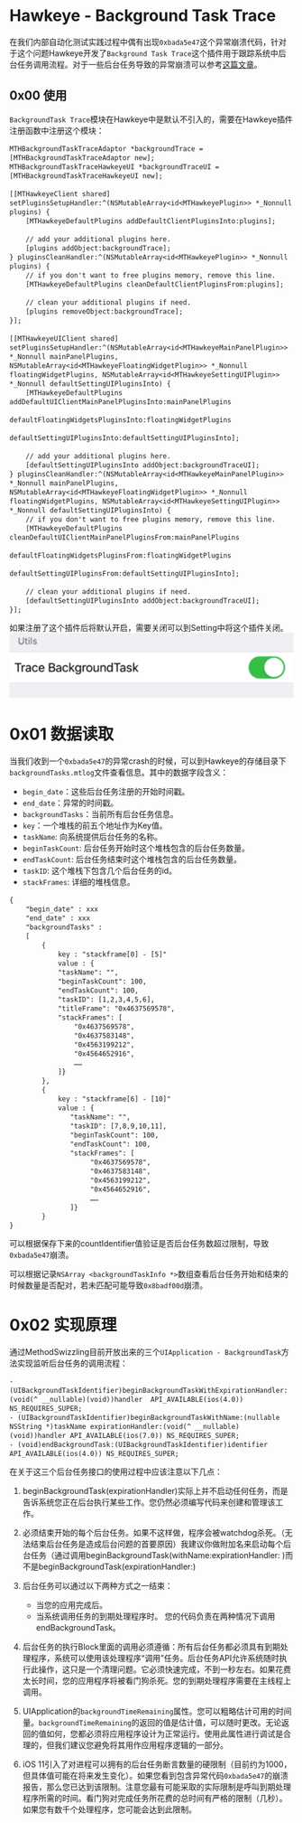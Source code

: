 #  Hawkeye - Background Task Trace
在我们内部自动化测试实践过程中偶有出现`0xbada5e47`这个异常崩溃代码，针对于这个问题Hawkeye开发了`Background Task Trace`这个插件用于跟踪系统中后台任务调用流程。对于一些后台任务导致的异常崩溃可以参考[这篇文章](https://mp.weixin.qq.com/s/MW02G1qiyce9v2cRYHCzLQ)。

## 0x00 使用
`BackgroundTask Trace`模块在Hawkeye中是默认不引入的，需要在Hawkeye插件注册函数中注册这个模块：
```
MTHBackgroundTaskTraceAdaptor *backgroundTrace = [MTHBackgroundTaskTraceAdaptor new];
MTHBackgroundTaskTraceHawkeyeUI *backgroundTraceUI = [MTHBackgroundTaskTraceHawkeyeUI new];

[[MTHawkeyeClient shared] setPluginsSetupHandler:^(NSMutableArray<id<MTHawkeyePlugin>> *_Nonnull plugins) {
    [MTHawkeyeDefaultPlugins addDefaultClientPluginsInto:plugins];
    
    // add your additional plugins here.
    [plugins addObject:backgroundTrace];
} pluginsCleanHandler:^(NSMutableArray<id<MTHawkeyePlugin>> *_Nonnull plugins) {
    // if you don't want to free plugins memory, remove this line.
    [MTHawkeyeDefaultPlugins cleanDefaultClientPluginsFrom:plugins];

    // clean your additional plugins if need.
    [plugins removeObject:backgroundTrace];
}];

[[MTHawkeyeUIClient shared] setPluginsSetupHandler:^(NSMutableArray<id<MTHawkeyeMainPanelPlugin>> *_Nonnull mainPanelPlugins, NSMutableArray<id<MTHawkeyeFloatingWidgetPlugin>> *_Nonnull floatingWidgetPlugins, NSMutableArray<id<MTHawkeyeSettingUIPlugin>> *_Nonnull defaultSettingUIPluginsInto) {
    [MTHawkeyeDefaultPlugins addDefaultUIClientMainPanelPluginsInto:mainPanelPlugins
                                    defaultFloatingWidgetsPluginsInto:floatingWidgetPlugins
                                                defaultSettingUIPluginsInto:defaultSettingUIPluginsInto];

    // add your additional plugins here.
    [defaultSettingUIPluginsInto addObject:backgroundTraceUI];
} pluginsCleanHandler:^(NSMutableArray<id<MTHawkeyeMainPanelPlugin>> *_Nonnull mainPanelPlugins, NSMutableArray<id<MTHawkeyeFloatingWidgetPlugin>> *_Nonnull floatingWidgetPlugins, NSMutableArray<id<MTHawkeyeSettingUIPlugin>> *_Nonnull defaultSettingUIPluginsInto) {
    // if you don't want to free plugins memory, remove this line.
    [MTHawkeyeDefaultPlugins cleanDefaultUIClientMainPanelPluginsFrom:mainPanelPlugins
                                            defaultFloatingWidgetsPluginsFrom:floatingWidgetPlugins
                                                  defaultSettingUIPluginsFrom:defaultSettingUIPluginsInto];

    // clean your additional plugins if need.
    [defaultSettingUIPluginsInto addObject:backgroundTraceUI];
}];
```

如果注册了这个插件后将默认开启，需要关闭可以到Setting中将这个插件关闭。
![-w300](./background-trace-setting.png)

# 0x01 数据读取
当我们收到一个`0xbada5e47`的异常crash的时候，可以到Hawkeye的存储目录下`backgroundTasks.mtlog`文件查看信息。其中的数据字段含义：
* `begin_date`：这些后台任务注册的开始时间戳。
* `end_date`：异常的时间戳。
* `backgroundTasks`：当前所有后台任务信息。
* `key`：一个堆栈的前五个地址作为Key值。
* `taskName`: 向系统提供后台任务的名称。
* `beginTaskCount`: 后台任务开始时这个堆栈包含的后台任务数量。
* `endTaskCount`: 后台任务结束时这个堆栈包含的后台任务数量。
* `taskID`: 这个堆栈下包含几个后台任务的id。
* `stackFrames`: 详细的堆栈信息。

```
{
    "begin_date" : xxx
    "end_date" : xxx
    "backgroundTasks" : 
    [
        {
            key : "stackframe[0] - [5]"
            value : {
            "taskName": "",
            "beginTaskCount": 100,
            "endTaskCount": 100,
            "taskID": [1,2,3,4,5,6],
            "titleFrame": "0x4637569578",
            "stackFrames": [
                "0x4637569578",
                "0x4637583148",
                "0x4563199212",
                "0x4564652916",
                ……
            ]}
        },
        {
            key : "stackframe[6] - [10]"
            value : {
               "taskName": "",
               "taskID": [7,8,9,10,11],
               "beginTaskCount": 100, 
               "endTaskCount": 100,
               "stackFrames": [
               		"0x4637569578",
               		"0x4637583148",
               		"0x4563199212",
               		"0x4564652916",
               		……
               ]}
        }
}
```
可以根据保存下来的countIdentifier值验证是否后台任务数超过限制，导致`0xbada5e47`崩溃。

可以根据记录`NSArray <backgroundTaskInfo *>`数组查看后台任务开始和结束的时候数量是否配对，若未匹配可能导致`0x8badf00d`崩溃。

# 0x02 实现原理
通过MethodSwizzling目前开放出来的三个`UIApplication - BackgroundTask`方法实现监听后台任务的调用流程：
```
- (UIBackgroundTaskIdentifier)beginBackgroundTaskWithExpirationHandler:(void(^ __nullable)(void))handler  API_AVAILABLE(ios(4.0)) NS_REQUIRES_SUPER;
- (UIBackgroundTaskIdentifier)beginBackgroundTaskWithName:(nullable NSString *)taskName expirationHandler:(void(^ __nullable)(void))handler API_AVAILABLE(ios(7.0)) NS_REQUIRES_SUPER;
- (void)endBackgroundTask:(UIBackgroundTaskIdentifier)identifier API_AVAILABLE(ios(4.0)) NS_REQUIRES_SUPER;
```
在关于这三个后台任务接口的使用过程中应该注意以下几点：
1. beginBackgroundTask(expirationHandler)实际上并不启动任何任务，而是告诉系统您正在后台执行某些工作。您仍然必须编写代码来创建和管理该工作。 

2. 必须结束开始的每个后台任务。如果不这样做，程序会被watchdog杀死。（无法结束后台任务是造成后台问题的首要原因）我建议你做附加名来启动每个后台任务（通过调用beginBackgroundTask(withName:expirationHandler: )而不是beginBackgroundTask(expirationHandler:) 

3. 后台任务可以通过以下两种方式之一结束：
    * 当您的应用完成后。
    * 当系统调用任务的到期处理程序时。
    您的代码负责在两种情况下调用endBackgroundTask。

1. 后台任务的执行Block里面的调用必须遵循：所有后台任务都必须具有到期处理程序，系统可以使用该处理程序“调用”任务。后台任务API允许系统随时执行此操作，这只是一个清理问题。它必须快速完成，不到一秒左右。如果花费太长时间，您的应用程序将被看门狗杀死。您的到期处理程序需要在主线程上调用。
    
2. UIApplication的`backgroundTimeRemaining`属性。您可以粗略估计可用的时间量。`backgroundTimeRemaining`的返回的值是估计值，可以随时更改。无论返回的值如何，您都必须将应用程序设计为正常运行。使用此属性进行调试是合理的，但我们建议您避免将其用作应用程序逻辑的一部分。

3. iOS 11引入了对进程可以拥有的后台任务断言数量的硬限制（目前约为1000，但具体值可能在将来发生变化）。如果您看到包含异常代码`0xbada5e47`的崩溃报告，那么您已达到该限制。注意您最有可能采取的实际限制是呼叫到期处理程序所需的时间。看门狗对完成任务所花费的总时间有严格的限制（几秒）。如果您有数千个处理程序，您可能会达到此限制。